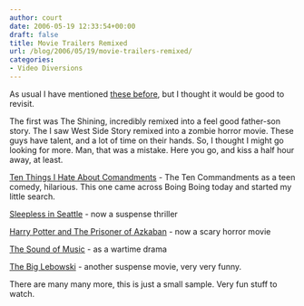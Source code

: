 ```yaml
---
author: court
date: 2006-05-19 12:33:54+00:00
draft: false
title: Movie Trailers Remixed
url: /blog/2006/05/19/movie-trailers-remixed/
categories:
- Video Diversions
---
```


As usual I have mentioned [these before](http://www.vallentyne.com/blog/archives/2005/10/the_shining_tha.html), but I thought it would be good to revisit.

The first was The Shining, incredibly remixed into a feel good father-son story.  The I saw West Side Story remixed into a zombie horror movie.  These guys have talent, and a lot of time on their hands.  So, I thought I might go looking for more.  Man, that was a mistake.  Here you go, and kiss a half hour away, at least.

[Ten Things I Hate About Comandments](http://www.youtube.com/watch?v=u1kqqMXWEFs) - The Ten Commandments as a teen comedy, hilarious.  This one came across Boing Boing today and started my little search.

[Sleepless in Seattle](http://www.youtube.com/watch?v=MYHyYt_YVdU) -  now a suspense thriller

[Harry Potter and The Prisoner of Azkaban](http://www.youtube.com/watch?v=RU820oNIscA) - now a scary horror movie

[The Sound of Music](http://www.youtube.com/watch?v=26lEER3Pyr0) - as a wartime drama

[The Big Lebowski](http://www.youtube.com/watch?v=SH9y8-3qoHc) - another suspense movie, very very funny.

There are many many more, this is just a small sample.  Very fun stuff to watch.
